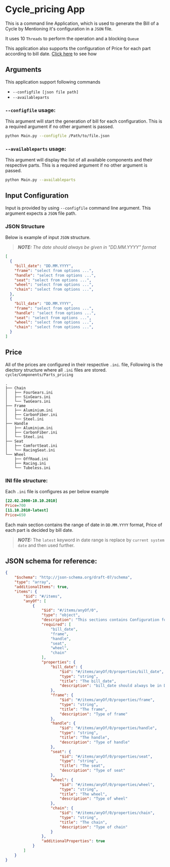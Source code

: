 # Cycle_pricing App

This is a command line Application, which is used to generate the Bill of a Cycle by Mentioning it's configuration in a ``JSON`` file.

It uses 10 ``Threads`` to perform the operation and a blocking ``Queue``

This application also supports the configuration of Price for each part according to bill date. [Click here](#Price) to see how

## Arguments

This application support following commands
* ``--configfile [json file path]``
* ``--availableparts``

### ``--configfile`` usage:
This argument will start the generation of bill for each configuration.
This is a required argument if no other argument is passed.
```sh
python Main.py --configfile /Path/to/file.json
```

### ``--availableparts`` usage:
This argument will display the list of all available components and their respective parts.
This is a required argument if no other argument is passed.
```sh
python Main.py --availableparts
```


## Input Configuration

Input is provided by using ``--configfile`` command line argument.
This argument expects a ``JSON`` file path.

### JSON Structure

Below is example of input ``JSON`` structure.

> **_NOTE:_**  *The date should always be given in "DD.MM.YYYY" format*

```json
[
  {
    "bill_date": "DD.MM.YYYY",
    "frame": "select from options ...",
    "handle": "select from options ...",
    "seat": "select from options ...",
    "wheel": "select from options ...",
    "chain": "select from options ...",
  },
  {
    "bill_date": "DD.MM.YYYY",
    "frame": "select from options ...",
    "handle": "select from options ...",
    "seat": "select from options ...",
    "wheel": "select from options ...",
    "chain": "select from options ...",
  }
]
```

## Price
All of the prices are configured in their respective ``.ini``. file,
Following is the diectory structure where all ``.ini`` files are stored.
``cycle/Components/Parts_pricing``
```
.
├── Chain
│   ├── FourGears.ini
│   ├── SixGears.ini
│   └── TwoGears.ini
├── Frame
│   ├── Aluminium.ini
│   ├── CarbonFiber.ini
│   └── Steel.ini
├── Handle
│   ├── Aluminium.ini
│   ├── CarbonFiber.ini
│   └── Steel.ini
├── Seat
│   ├── ComfortSeat.ini
│   └── RacingSeat.ini
└── Wheel
    ├── OffRoad.ini
    ├── Racing.ini
    └── Tubeless.ini
```

### INI file structure:
Each ``.ini`` file is configures as per below example
```ini
[22.02.2000-10.10.2010]
Price=700
[11.10.2010-latest]
Price=650
```
Each main section contains the range of date in ``DD.MM.YYYY`` format,
Price of each part is decided by bill date.

> **_NOTE:_**  The ``latest`` keyword in date range is replace by ``current system date`` and then used further.

## JSON schema for reference:

```json
{
    "$schema": "http://json-schema.org/draft-07/schema",
    "type": "array",
    "additionalItems": true,
    "items": {
        "$id": "#/items",
        "anyOf": [
            {
                "$id": "#/items/anyOf/0",
                "type": "object",
                "description": "This sections contains Configuration for each Cycle",
                "required": [
                    "bill_date",
                    "frame",
                    "handle",
                    "seat",
                    "wheel",
                    "chain"
                ],
                "properties": {
                    "bill_date": {
                        "$id": "#/items/anyOf/0/properties/bill_date",
                        "type": "string",
                        "title": "The bill_date",
                        "description": "bill_date should always be in DD.MM.YYYY format"
                    },
                    "frame": {
                        "$id": "#/items/anyOf/0/properties/frame",
                        "type": "string",
                        "title": "The frame",
                        "description": "Type of frame"
                    },
                    "handle": {
                        "$id": "#/items/anyOf/0/properties/handle",
                        "type": "string",
                        "title": "The handle",
                        "description": "Type of handle"
                    },
                    "seat": {
                        "$id": "#/items/anyOf/0/properties/seat",
                        "type": "string",
                        "title": "The seat",
                        "description": "Type of seat"
                    },
                    "wheel": {
                        "$id": "#/items/anyOf/0/properties/wheel",
                        "type": "string",
                        "title": "The wheel",
                        "description": "Type of wheel"
                    },
                    "chain": {
                        "$id": "#/items/anyOf/0/properties/chain",
                        "type": "string",
                        "title": "The chain",
                        "description": "Type of chain"
                    }
                },
                "additionalProperties": true
            }
        ]
    }
}
```

